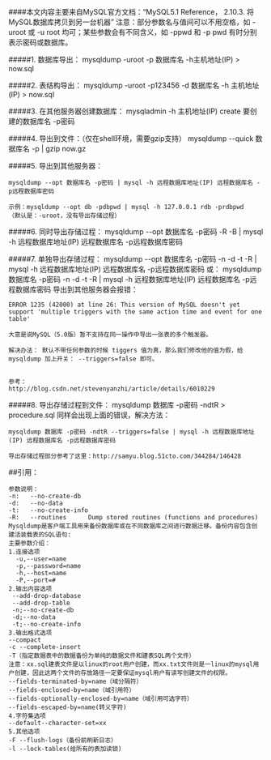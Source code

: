 ####本文内容主要来自MySQL官方文档：“MySQL5.1 Reference，	2.10.3. 将MySQL数据库拷贝到另一台机器”
注意：部分参数名与值间可以不用空格，如 -uroot 或 -u root 均可；某些参数会有不同含义，如 -ppwd 和 -p pwd 有时分别表示密码或数据库。

#####1. 数据库导出：
	mysqldump -uroot -p 数据库名 -h主机地址(IP) > now.sql

#####2. 表结构导出：
	mysqldump -uroot -p123456 -d 数据库名 -h 主机地址(IP)  > now.sql

#####3. 在其他服务器创建数据库：
	mysqladmin -h  主机地址(IP)  create 要创建的数据库名 -p密码

#####4. 导出到文件：（仅在shell环境，需要gzip支持）
	mysqldump --quick 数据库名 -p | gzip now.gz

#####5. 导出到其他服务器：

	mysqldump --opt 数据库名 -p密码 | mysql -h 远程数据库地址(IP) 远程数据库名 -p远程数据库密码

	示例：mysqldump --opt db -pdbpwd | mysql -h 127.0.0.1 rdb -prdbpwd
	（默认是：-uroot，没有导出存储过程）


#####6. 同时导出存储过程：
	mysqldump --opt 数据库名 -p密码 -R -B | mysql -h 远程数据库地址(IP) 远程数据库名 -p远程数据库密码


#####7. 单独导出存储过程：
	mysqldump --opt 数据库名 -p密码 -n -d -t -R | mysql -h  远程数据库地址(IP) 远程数据库名 -p远程数据库密码
	或：
	mysqldump  数据库名 -p密码  -n -d -t -R | mysql -h  远程数据库地址(IP) 远程数据库名 -p远程数据库密码
	导出到其他服务器会报错：

	ERROR 1235 (42000) at line 26: This version of MySQL doesn't yet support 'multiple triggers with the same action time and event for one table'

	大意是说MySQL（5.0版）暂不支持在同一操作中导出一张表的多个触发器。

    解决办法： 默认不带任何参数的时候 tiggers 值为真，那么我们修改他的值为假，给mysqldump 加上开关： --triggers=false 即可。 


	参考：
	http://blog.csdn.net/stevenyanzhi/article/details/6010229

#####8. 导出存储过程到文件：
	mysqldump 数据库 -p密码 -ndtR > procedure.sql
同样会出现上面的错误，解决方法：

	mysqldump 数据库 -p密码 -ndtR --triggers=false | mysql -h 远程数据库地址(IP) 远程数据库名 -p远程数据库密码

	导出存储过程部分参考了这里：http://samyu.blog.51cto.com/344284/146428

##引用：

	参数说明：
	-n:   --no-create-db
	-d:   --no-data
	-t:   --no-create-info
	-R:   --routines      Dump stored routines (functions and procedures)
	Mysqldump是客户端工具用来备份数据库或在不同数据库之间进行数据迁移。备份内容包含创建活装载表的SQL语句:
	主要参数介绍：
	1.连接选项
	  -u,--user=name
	  -p,--password=name
	  -h,--host=name
	  -P,--port=#
	2.输出内容选项
	 --add-drop-database
	 --add-drop-table
	 -n;--no-create-db
	 -d;--no-data
	 -t;--no-create-info
	3.输出格式选项
	--compact
	-c --complete-insert
	-T（指定数据表中的数据备份为单纯的数据文件和建表SQL两个文件）
	注意：xx.sql建表文件是以linux的root用户创建，而xx.txt文件则是一linux的mysql用户创建，因此这两个文件的存放路径一定要保证mysql用户有读写创建文件的权限。
	--fields-terminated-by=name（域分隔符）
	--fields-enclosed-by=name（域引用符）
	--fields-optionally-enclosed-by=name（域引用可选字符）
	--fields-escaped-by=name(转义字符)
	4.字符集选项
	--default--character-set=xx
	5.其他选项
	-F --flush-logs（备份前刷新日志）
	-l --lock-tables(给所有的表加读锁)